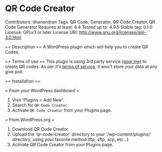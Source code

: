 # QR Code Creator
Contributors: dhanendran
Tags: QR Code, Generator, QR Code Creator, QR Code Generator
Requires at least: 4.4
Tested up to: 4.9.5
Stable tag: 0.1.0
License: GPLv3 or later
License URI: <a href="http://www.gnu.org/licenses/gpl-3.0.html">http://www.gnu.org/licenses/gpl-3.0.html</a>

== Description ==
A WordPress plugin which will help you to create QR Codes.

== Terms of use ==
This plugin is using 3rd party service (<a href="http://goqr.me/api/" target="_blank">goqr.me</a>) to create QR codes. As per it's <a href="http://goqr.me/api/doc/create-qr-code/#general_tos" target="_blank">terms of service</a>, it won't store your data at any give poit.

== Installation ==

= From your WordPress dashboard =

1. Visit 'Plugins > Add New'
2. Search for `QR Code Creator`
3. Activate `QR Code Creator` from your Plugins page.

= From WordPress.org =

1. Download QR Code Creator.
2. Upload the 'qr-code-creator' directory to your '/wp-content/plugins/' directory, using your favorite method (ftp, sftp, scp, etc...)
3. Activate QR Code Creator from your Plugins page.
